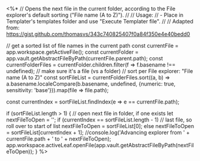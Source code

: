 <%*
// Opens the next file in the current folder, according to the File explorer's default sorting ("File name (A to Z)").
//
// Usage:
// - Place in Templater's templates folder and use "Execute Templater file".
//
// Adapted from: https://gist.github.com/thomasvs/343c740825407f0a84f350e4e40bedd0

// get a sorted list of file names in the current path
const currentFile = app.workspace.getActiveFile();
const currentFolder = app.vault.getAbstractFileByPath(currentFile.parent.path);
const currentFolderFiles = currentFolder.children.filter(f => f.basename !== undefined); // make sure it's a file (vs a folder)
// sort per File explorer: "File name (A to Z)"
const sortFileList = currentFolderFiles.sort((a, b) => a.basename.localeCompare(b.basename, undefined, {numeric: true, sensitivity: 'base'})).map(file => file.path);

const currentIndex = sortFileList.findIndex(e => e == currentFile.path);

if (sortFileList.length > 1) {
	// open next file in folder, if one exists
	let nextFileToOpen = '';
	if (currentIndex == sortFileList.length - 1)
		// last file, so roll over to start of list
		nextFileToOpen = sortFileList[0];
	else
		nextFileToOpen = sortFileList[currentIndex + 1];
	//console.log('Advancing explorer from ' + currentFile.path + ' to ' + nextFileToOpen);
	app.workspace.activeLeaf.openFile(app.vault.getAbstractFileByPath(nextFileToOpen));
}
%>